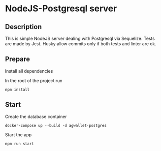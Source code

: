 # NodeJS-Postgresql server

## Description
This is simple NodeJS server dealing with Postgresql via Sequelize.
Tests are made by Jest.
Husky allow commits only if both tests and linter are ok.

## Prepare

Install all dependencies

In the root of the project run
```
npm install
```
## Start

Create the database container
```
docker-compose up --build -d agwallet-postgres
```

Start the app
```
npm run start
```
